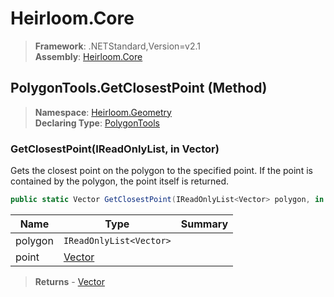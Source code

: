 # Heirloom.Core

> **Framework**: .NETStandard,Version=v2.1  
> **Assembly**: [Heirloom.Core][0]

## PolygonTools.GetClosestPoint (Method)

> **Namespace**: [Heirloom.Geometry][0]  
> **Declaring Type**: [PolygonTools][1]

### GetClosestPoint(IReadOnlyList<Vector>, in Vector)

Gets the closest point on the polygon to the specified point. If the point is contained by the polygon, the point itself is returned.

```cs
public static Vector GetClosestPoint(IReadOnlyList<Vector> polygon, in Vector point)
```

| Name    | Type                    | Summary |
|---------|-------------------------|---------|
| polygon | `IReadOnlyList<Vector>` |         |
| point   | [Vector][2]             |         |

> **Returns** - [Vector][2]

[0]: ../../../Heirloom.Core.md
[1]: ../PolygonTools.md
[2]: ../../Heirloom/Vector.md
